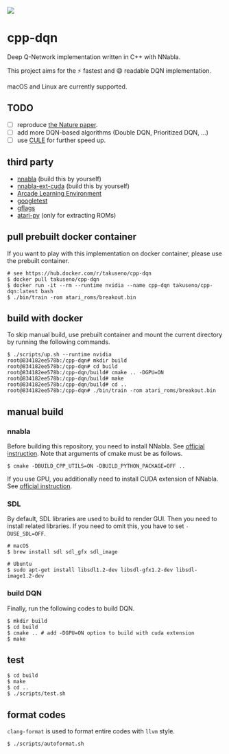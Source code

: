![](https://github.com/takuseno/cpp-dqn/workflows/Build%20and%20Test/badge.svg)

# cpp-dqn
Deep Q-Network implementation written in C++ with NNabla.

This project aims for the :zap: fastest and :smile: readable DQN implementation.

macOS and Linux are currently supported.

## TODO
- [ ] reproduce [the Nature paper](https://www.nature.com/articles/nature14236).
- [ ] add more DQN-based algorithms (Double DQN, Prioritized DQN, ...)
- [ ] use [CULE](https://github.com/NVlabs/cule) for further speed up.

## third party
- [nnabla](https://github.com/sony/nnabla) (build this by yourself)
- [nnabla-ext-cuda](https://github.com/sony/nnabla-ext-cuda) (build this by yourself)
- [Arcade Learning Environment](https://github.com/mgbellemare/Arcade-Learning-Environment)
- [googletest](https://github.com/google/googletest)
- [gflags](https://github.com/gflags/gflags)
- [atari-py](https://github.com/openai/atari-py) (only for extracting ROMs)

## pull prebuilt docker container
If you want to play with this implementation on docker container, please use the prebuilt container.
```
# see https://hub.docker.com/r/takuseno/cpp-dqn
$ docker pull takuseno/cpp-dqn
$ docker run -it --rm --runtime nvidia --name cpp-dqn takuseno/cpp-dqn:latest bash
$ ./bin/train -rom atari_roms/breakout.bin
```

## build with docker
To skip manual build, use prebuilt container and mount the current directory by running the following commands.
```
$ ./scripts/up.sh --runtime nvidia
root@834182ee578b:/cpp-dqn# mkdir build
root@834182ee578b:/cpp-dqn# cd build
root@834182ee578b:/cpp-dqn/build# cmake .. -DGPU=ON
root@834182ee578b:/cpp-dqn/build# make
root@834182ee578b:/cpp-dqn/build# cd ..
root@834182ee578b:/cpp-dqn# ./bin/train -rom atari_roms/breakout.bin
```

## manual build
### nnabla
Before building this repository, you need to install NNabla.
See [official instruction](https://github.com/sony/nnabla/blob/master/doc/build/build_cpp_utils.md).
Note that arguments of cmake must be as follows.
```
$ cmake -DBUILD_CPP_UTILS=ON -DBUILD_PYTHON_PACKAGE=OFF ..
```

If you use GPU, you additionally need to install CUDA extension of NNabla.
See [official instruction](https://github.com/sony/nnabla-ext-cuda/blob/master/doc/build/build.md).

### SDL
By default, SDL libraries are used to build to render GUI. Then you need to install related libraries.
If you need to omit this, you have to set `-DUSE_SDL=OFF`.
```
# macOS
$ brew install sdl sdl_gfx sdl_image

# Ubuntu
$ sudo apt-get install libsdl1.2-dev libsdl-gfx1.2-dev libsdl-image1.2-dev
```

### build DQN
Finally, run the following codes to build DQN.
```
$ mkdir build
$ cd build
$ cmake .. # add -DGPU=ON option to build with cuda extension
$ make
```

## test
```
$ cd build
$ make
$ cd ..
$ ./scripts/test.sh
```

## format codes
`clang-format` is used to format entire codes with `llvm` style.
```
$ ./scripts/autoformat.sh
```
